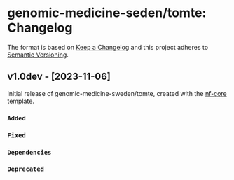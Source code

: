 # genomic-medicine-seden/tomte: Changelog

The format is based on [Keep a Changelog](https://keepachangelog.com/en/1.0.0/)
and this project adheres to [Semantic Versioning](https://semver.org/spec/v2.0.0.html).

## v1.0dev - [2023-11-06]

Initial release of genomic-medicine-sweden/tomte, created with the [nf-core](https://nf-co.re/) template.

### `Added`

### `Fixed`

### `Dependencies`

### `Deprecated`
